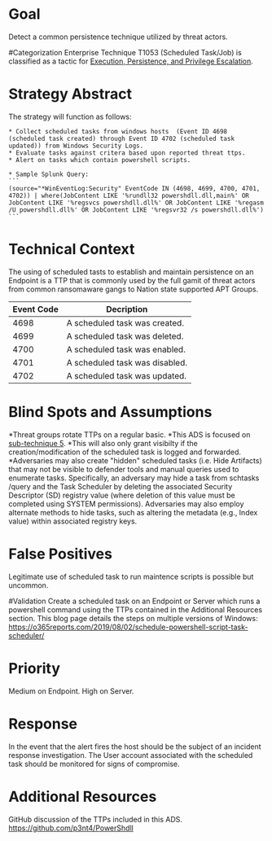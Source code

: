 # Goal
Detect a common persistence technique utilized by threat actors.

#Categorization 
Enterprise Technique T1053 (Scheduled Task/Job) is classified as a tactic for [Execution, Persistence, and Privilege Escalation](https://attack.mitre.org/techniques/T1053/).

# Strategy Abstract
The strategy will function as follows:

	* Collect scheduled tasks from windows hosts  (Event ID 4698 (scheduled task created) through Event ID 4702 (scheduled task updated)) from Windows Security Logs.
	* Evaluate tasks against critera based upon reported threat ttps.
	* Alert on tasks which contain powershell scripts.
	
	* Sample Splunk Query:
	```
	(source="*WinEventLog:Security" EventCode IN (4698, 4699, 4700, 4701, 4702)) | where(JobContent LIKE '%rundll32 powershdll.dll,main%' OR JobContent LIKE '%regsvcs powershdll.dll%' OR JobContent LIKE '%regasm /U powershdll.dll%' OR JobContent LIKE '%regsvr32 /s powershdll.dll%')
	```
	
# Technical Context
The using of scheduled tasts to establish and maintain persistence on an Endpoint is a TTP that is commonly used by the full gamit of threat actors from common ransomaware gangs to Nation state supported APT Groups.

|Event Code|Decription|
|----------|----------|
4698|A scheduled task was created.|
4699|A scheduled task was deleted.|
4700|A scheduled task was enabled.|
4701|A scheduled task was disabled.|
4702|A scheduled task was updated.|

# Blind Spots and Assumptions
*Threat groups rotate TTPs on a regular basic.
*This ADS is focused on [sub-technique 5](https://attack.mitre.org/techniques/T1053/005/).
*This will also only grant visibilty if the creation/modification of the scheduled task is logged and forwarded. 
*Adversaries may also create "hidden" scheduled tasks (i.e. Hide Artifacts) that may not be visible to defender tools and manual queries used to enumerate tasks. Specifically, an adversary may hide a task from schtasks /query and the Task Scheduler by deleting the associated Security Descriptor (SD) registry value (where deletion of this value must be completed using SYSTEM permissions). Adversaries may also employ alternate methods to hide tasks, such as altering the metadata (e.g., Index value) within associated registry keys.

# False Positives
Legitimate use of scheduled task to run maintence scripts is possible but uncommon.

#Validation
Create a scheduled task on an Endpoint or Server which runs a powershell command using the TTPs contained in the Additional Resources section.
This blog page details the steps on multiple versions of Windows:
https://o365reports.com/2019/08/02/schedule-powershell-script-task-scheduler/

# Priority
Medium on Endpoint. 
High on Server.

# Response
In the event that the alert fires the host should be the subject of an incident response investigation. The User account associated with the scheduled task should be monitored for signs of compromise.

# Additional Resources
GitHub discussion of the TTPs included in this ADS.
https://github.com/p3nt4/PowerShdll

